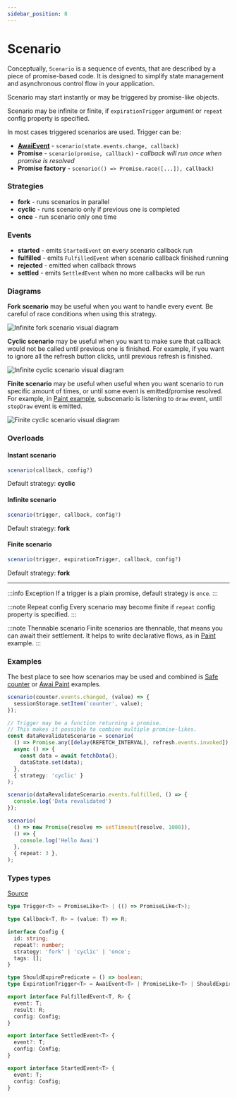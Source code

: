 ```yaml
---
sidebar_position: 8
---
```


# Scenario

Conceptually, `Scenario` is a sequence of events, that are described by a piece of promise-based code. It is designed to simplify state management and asynchronous control flow in your application.

Scenario may start instantly or may be triggered by promise-like objects.

Scenario may be infinite or finite, if `expirationTrigger` argument or `repeat` config property is specified.

In most cases triggered scenarios are used. Trigger can be:
- **[AwaiEvent](/awai-event)** - `scenario(state.events.change, callback)`
- **Promise** - `scenario(promise, callback)` - _callback will run once when promise is resolved_
- **Promise factory** - `scenario(() => Promise.race([...]), callback)`

### Strategies

- **fork** - runs scenarios in parallel
- **cyclic** - runs scenario only if previous one is completed
- **once** - run scenario only one time

### Events

- **started** - emits `StartedEvent` on every scenario callback run
- **fulfilled** - emits `FulfilledEvent` when scenario callback finished running
- **rejected** - emitted when callback throws
- **settled** - emits `SettledEvent` when no more callbacks will be run

### Diagrams

**Fork scenario** may be useful when you want to handle every event. Be careful of race conditions when using this strategy.

![Infinite fork scenario visual diagram](/diagrams/InfiniteScenarioFork.svg "Infinite fork scenario visual diagram")

**Cyclic scenario** may be useful when you want to make sure that callback would not be called until previous one is finished. For example, if you want to ignore all the refresh button clicks, until previous refresh is finished.

![Infinite cyclic scenario visual diagram](/diagrams/InfiniteScenarioCyclic.svg "Infinite cyclic scenario visual diagram")

**Finite scenario** may be useful when useful when you want scenario to run specific amount of times, or until some event is emitted/promise resolved.
For example, in [Paint example](https://github.com/yuriyyakym/awai-paint/blob/master/src/state/scenarios/draw-line.ts), subscenario is listening to `draw` event, until `stopDraw` event is emitted.

![Finite cyclic scenario visual diagram](/diagrams/FiniteScenario.svg "Finite cyclic scenario visual diagram")

### Overloads

#### Instant scenario
```ts
scenario(callback, config?)
```
Default strategy: **cyclic**

#### Infinite scenario
```ts
scenario(trigger, callback, config?)
```
Default strategy: **fork**

#### Finite scenario
```ts
scenario(trigger, expirationTrigger, callback, config?)
```
Default strategy: **fork**

---

:::info Exception
If a trigger is a plain promise, default strategy is `once`.
:::

:::note Repeat config
Every scenario may become finite if `repeat` config property is specified.
:::

:::note Thennable scenario
Finite scenarios are thennable, that means you can await their settlement. It helps to write declarative flows, as in [Paint](https://codesandbox.io/p/github/yuriyyakym/awai-paint/master?file=%2Fsrc%2Fstate%2Fscenarios%2Fdraw-line.ts) example.
:::

### Examples

The best place to see how scenarios may be used and combined is [Safe counter](https://codesandbox.io/p/sandbox/awai--cunter-qk7h6p?file=%2Fsrc%2Fstate.ts) or [Awai Paint](https://codesandbox.io/p/github/yuriyyakym/awai-paint/master?file=%2Fsrc%2Fstate%2Fscenarios%2Fdraw-line.ts) examples.

```ts title="Scenario of writing every counter change into sessionStorage" description="abc"
scenario(counter.events.changed, (value) => {
  sessionStorage.setItem('counter', value);
});
```

```ts title="Scenario that re-fetches data every N seconds or by clicking a refresh button"
// Trigger may be a function returning a promise.
// This makes it possible to combine multiple promise-likes.
const dataRevalidateScenario = scenario(
  () => Promise.any([delay(REFETCH_INTERVAL), refresh.events.invoked]),
  async () => {
    const data = await fetchData();
    dataState.set(data);
  },
  { strategy: 'cyclic' }
);
```

```ts title="Scenario has its events, which may be used to trigger another scenario"
scenario(dataRevalidateScenario.events.fulfilled, () => {
  console.log('Data revalidated')
});
```

```ts title="Scenario that logs 'Hello Awai' 3 times every one second"
scenario(
  () => new Promise(resolve => setTimeout(resolve, 1000)),
  () => {
    console.log('Hello Awai')
  },
  { repeat: 3 },
);
```

### Types types
 
[Source](https://github.com/yuriyyakym/awai/blob/master/src/scenario/types.ts)

```ts title="Other types"
type Trigger<T> = PromiseLike<T> | (() => PromiseLike<T>);

type Callback<T, R> = (value: T) => R;

interface Config {
  id: string;
  repeat?: number;
  strategy: 'fork' | 'cyclic' | 'once';
  tags: [];
}

type ShouldExpirePredicate = () => boolean;
type ExpirationTrigger<T> = AwaiEvent<T> | PromiseLike<T> | ShouldExpirePredicate;

export interface FulfilledEvent<T, R> {
  event: T;
  result: R;
  config: Config;
}

export interface SettledEvent<T> {
  event?: T;
  config: Config;
}

export interface StartedEvent<T> {
  event: T;
  config: Config;
}
```
